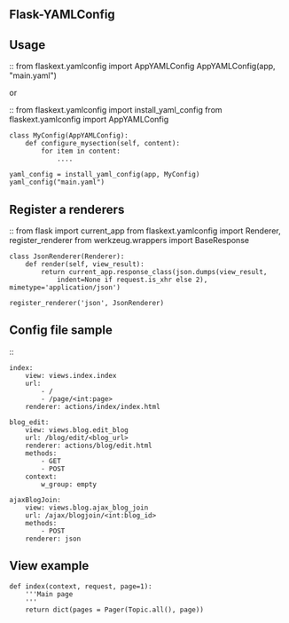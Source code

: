 Flask-YAMLConfig
----------------

Usage
-----

::
    from flaskext.yamlconfig import AppYAMLConfig
    AppYAMLConfig(app, "main.yaml")
    
or 
    
::
    from flaskext.yamlconfig import install_yaml_config
    from flaskext.yamlconfig import AppYAMLConfig
    
    class MyConfig(AppYAMLConfig):
        def configure_mysection(self, content):
            for item in content:
                ....
                
    yaml_config = install_yaml_config(app, MyConfig)
    yaml_config("main.yaml")
    
Register a renderers
--------------------

::
    from flask import current_app
    from flaskext.yamlconfig import Renderer, register_renderer
    from werkzeug.wrappers import BaseResponse
    
    class JsonRenderer(Renderer):
        def render(self, view_result):
            return current_app.response_class(json.dumps(view_result,
                indent=None if request.is_xhr else 2), mimetype='application/json')
    
    register_renderer('json', JsonRenderer)
    
    
Config file sample
------------------

::

    index:
        view: views.index.index
        url:
            - /
            - /page/<int:page>
        renderer: actions/index/index.html

    blog_edit:
        view: views.blog.edit_blog
        url: /blog/edit/<blog_url>
        renderer: actions/blog/edit.html
        methods:
            - GET
            - POST
        context:
            w_group: empty

    ajaxBlogJoin:
        view: views.blog.ajax_blog_join
        url: /ajax/blogjoin/<int:blog_id>
        methods:
            - POST
        renderer: json
        
View example
------------

    def index(context, request, page=1):
        '''Main page
        '''
        return dict(pages = Pager(Topic.all(), page))
         
